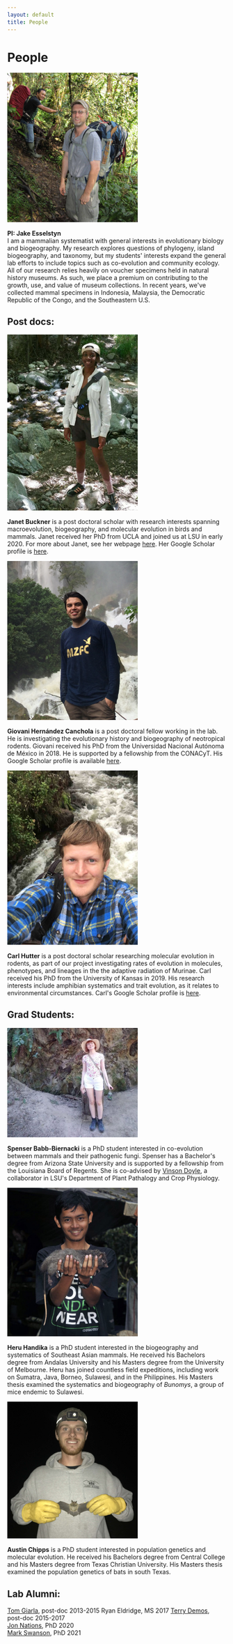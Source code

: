 ```yaml
---
layout: default
title: People
---
```

# People
<div markdown="1">
<img src="images/jake.jpg" class="left" alt="jake" width="300">

**PI: Jake Esselstyn**  
I am a mammalian systematist with general interests in evolutionary biology and biogeography. My research explores questions of phylogeny, island biogeography, and taxonomy, but my students' interests expand the general lab efforts to include topics such as co-evolution and community ecology. All of our research relies heavily on voucher specimens held in natural history museums. As such, we place a premium on contributing to the growth, use, and value of museum collections. In recent years, we've collected mammal specimens in Indonesia, Malaysia, the Democratic Republic of the Congo, and the Southeastern U.S.
</div>

## Post docs:
<div markdown="1">
<img src="images/janet.jpg" class="left" alt="Janet" width="300">

**Janet Buckner** is a post doctoral scholar with research interests spanning macroevolution, biogeography, and molecular evolution in birds and mammals. Janet received her PhD from UCLA and joined us at LSU in early 2020. For more about Janet, see her webpage [here](https://black2nature.weebly.com/). Her Google Scholar profile is [here](https://scholar.google.com/citations?user=zmtii3oAAAAJ&hl=en&oi=ao).
</div>

<div markdown="1">
<img src="images/giovani.jpg" class="left" alt="Giovani" width="300">

**Giovani Hernández Canchola** is a post doctoral fellow working in the lab. He is investigating the evolutionary history and biogeography of neotropical rodents. Giovani received his PhD from the Universidad Nacional Autónoma de México in 2018. He is supported by a fellowship from the CONACyT. His Google Scholar profile is available [here](https://scholar.google.com/citations?hl=en&user=B6rbNOEAAAAJ&view_op=list_works).
</div>

<div markdown="1">
<img src="images/carl.JPG" class="left" alt="Carl" width="300">

**Carl Hutter** is a post doctoral scholar researching molecular evolution in rodents, as part of our project investigating rates of evolution in molecules, phenotypes, and lineages in the the adaptive radiation of Murinae. Carl received his PhD from the University of Kansas in 2019. His research interests include amphibian systematics and trait evolution, as it relates to environmental circumstances. Carl's Google Scholar profile is [here](https://scholar.google.com/citations?user=iVRhKXQAAAAJ&hl=en&oi=ao).
</div>

## Grad Students:
<div markdown="1">
<img src="images/spenser.jpg" class="left" alt="Spenser" width="300">  

**Spenser Babb-Biernacki** is a PhD student interested in co-evolution between mammals and their pathogenic fungi. Spenser has a Bachelor's degree from Arizona State University and is supported by a fellowship from the Louisiana Board of Regents. She is co-advised by [Vinson Doyle](https://www.lsu.edu/agriculture/plant/about/faculty-staff/doyle.php), a collaborator in LSU's Department of Plant Pathalogy and Crop Physiology.  
</div>

<div markdown="1">
<img src="images/heru.jpg" class="left" alt="Heru" width="300">  

**Heru Handika** is a PhD student interested in the biogeography and systematics of Southeast Asian mammals. He received his Bachelors degree from Andalas University and his Masters degree from the University of Melbourne. Heru has joined countless field expeditions, including work on Sumatra, Java, Borneo, Sulawesi, and in the Philippines. His Masters thesis examined the systematics and biogeography of *Bunomys*, a group of mice endemic to Sulawesi.    
</div>

<div markdown="1">
<img src="images/austin.jpg" class="left" alt="Austin" width="300">  

**Austin Chipps** is a PhD student interested in population genetics and molecular evolution. He received his Bachelors degree from Central College and his Masters degree from Texas Christian University.  His Masters thesis examined the population genetics of bats in south Texas.     
</div>

## Lab Alumni:
[Tom Giarla](http://www.tomgiarla.com/), post-doc 2013-2015 
Ryan Eldridge, MS 2017
[Terry Demos](https://scholar.google.com/citations?user=Q25QoZAAAAAJ&hl=en), post-doc 2015-2017  
[Jon Nations](https://scholar.google.com/citations?user=vrqbagwAAAAJ&hl=en&oi=ao), PhD 2020  
[Mark Swanson](https://scholar.google.com/citations?user=Dw85wEcAAAAJ&hl=en), PhD 2021
